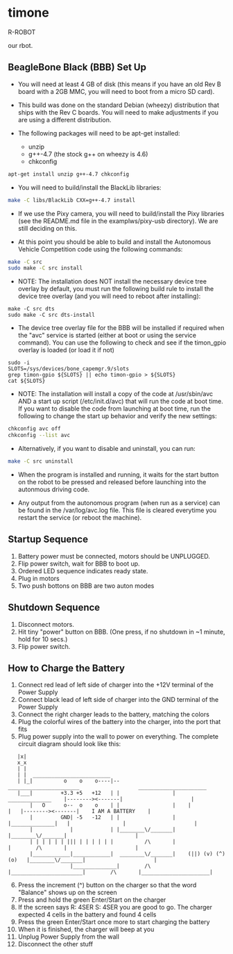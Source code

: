 # timone
R-ROBOT

our rbot.

## BeagleBone Black (BBB) Set Up

* You will need at least 4 GB of disk (this means if you have an old
  Rev B board with a 2GB MMC, you will need to boot from a micro SD
  card).

* This build was done on the standard Debian (wheezy) distribution
  that ships with the Rev C boards. You will need to make adjustments
  if you are using a different distribution.

* The following packages will need to be apt-get installed:
  * unzip
  * g++-4.7 (the stock g++ on wheezy is 4.6)
  * chkconfig

```sh
apt-get install unzip g++-4.7 chkconfig
```

* You will need to build/install the BlackLib libraries:

```sh
make -C libs/BlackLib CXX=g++-4.7 install
```

* If we use the Pixy camera, you will need to build/install the Pixy
  libraries (see the README.md file in the examplws/pixy-usb
  directory). We are still deciding on this.

* At this point you should be able to build and install the Autonomous
  Vehicle Competition code using the following commands:

```sh
make -C src
sudo make -C src install
```

* NOTE: The installation does NOT install the necessary device tree
  overlay by default, you must run the following build rule to install
  the device tree overlay (and you will need to reboot after
  installing):

```
make -C src dts
sudo make -C src dts-install
```

* The device tree overlay file for the BBB will be installed if
  required when the "avc" service is started (either at boot or using
  the service command). You can use the following to check and see if
  the timon_gpio overlay is loaded (or load it if not)

```
sudo -i
SLOTS=/sys/devices/bone_capemgr.9/slots
grep timon-gpio ${SLOTS} || echo timon-gpio > ${SLOTS}
cat ${SLOTS}
```

* NOTE: The installation will install a copy of the code at
  /usr/sbin/avc AND a start up script (/etc/init.d/avc) that will run
  the code at boot time. If you want to disable the code from
  launching at boot time, run the following to change the start up
  behavior and verify the new settings:

```sh
chkconfig avc off
chkconfig --list avc
```

* Alternatively, if you want to disable and uninstall, you can run:

```sh
make -C src uninstall
```

* When the program is installed and running, it waits for the start
  button on the robot to be pressed and released before launching into
  the autonmous driving code.

* Any output from the autonomous program (when run as a service) can
  be found in the /var/log/avc.log file. This file is cleared
  everytime you restart the service (or reboot the machine).

## Startup Sequence
1. Battery power must be connected, motors should be UNPLUGGED.
2. Flip power switch, wait for BBB to boot up.
3. Ordered LED sequence indicates ready state.
4. Plug in motors
5. Two push bottons on BBB are two auton modes

## Shutdown Sequence
1. Disconnect motors.
2. Hit tiny "power" button on BBB. (One press, if no shutdown in ~1 minute, hold for 10 secs.)
3. Flip power switch.

## How to Charge the Battery

1. Connect red lead of left side of charger into the +12V terminal of the Power Supply
2. Connect black lead of left side of charger into the GND terminal of the Power Supply
3. Connect the right charger leads to the battery, matching the colors
4. Plug the colorful wires of the battery into the charger, into the port that fits
5. Plug power supply into the wall to power on everything. The complete circuit diagram should look like this:

```
   |x|
   x_x
   | |
   | |  _________________________
   | |_|          o    o    o----|--                  _______________________                   ______________________
   |___|         +3.3 +5   +12   | |                 |     ______________    |--------><-------|                      |
       |   O      o--  o    o    | |                 |    |              |   |--------><-------|    I AM A BATTERY    |
       |         GND| -5   -12   | |                 |    |______________|   |                 |                      |
       |            |            | |________\/_______|                       |________\/_______|                      |
       | | | | | | ||| | | | | | |          /\       |                       |        /\       |                      |
       |____________|____________|  ________\/_______|    (||) (v) (^) (o)   |________\/_______|                      |
                    |______________|        /\       |_______________________|        /\       |______________________|
``` 
6. Press the increment (^) button on the charger so that the word "Balance" shows up on the screen
7. Press and hold the green Enter/Start on the charger
8. If the screen says R: 4SER  S: 4SER you are good to go. The charger expected 4 cells in the battery and found 4 cells
9. Press the green Enter/Start once more to start charging the battery
10. When it is finished, the charger will beep at you
11. Unplug Power Supply from the wall
12. Disconnect the other stuff
